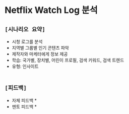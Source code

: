 # Netflix Watch Log 분석

## `[시나리오 요약]`
* 시청 로그를 분석
* 지역별 그룹별 인기 콘텐츠 파악
* 제작자와 마케터에게 정보 제공
* 학습: 국가별, 장치별, 어린이 프로필, 검색 키워드, 검색 트렌드
* 유형: 인사이트
<br><br>

## `[피드백]`
* 자체 피드백
    * 
* 멘토 피드백
    * 
<br><br>




